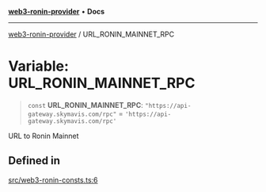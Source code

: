 [**web3-ronin-provider**](../README.md) • **Docs**

***

[web3-ronin-provider](../globals.md) / URL\_RONIN\_MAINNET\_RPC

# Variable: URL\_RONIN\_MAINNET\_RPC

> `const` **URL\_RONIN\_MAINNET\_RPC**: `"https://api-gateway.skymavis.com/rpc"` = `'https://api-gateway.skymavis.com/rpc'`

URL to Ronin Mainnet

## Defined in

[src/web3-ronin-consts.ts:6](https://github.com/chuacw/web3-ronin-provider/blob/7251b9677bbb79d30e6a4204bfabcc38fab6aa15/src/web3-ronin-consts.ts#L6)
